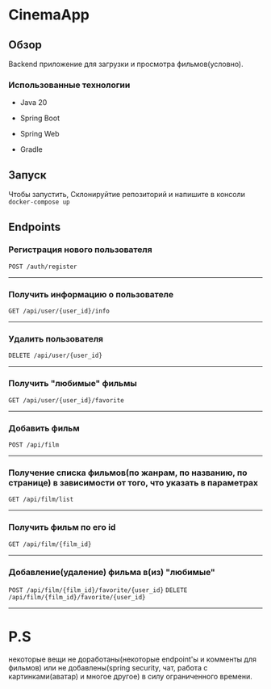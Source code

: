# CinemaApp

## Обзор

Backend приложение для загрузки и просмотра фильмов(условно).

### Использованные технологии

* Java 20

* Spring Boot

* Spring Web

* Gradle

## Запуск

Чтобы запустить, Склонируйтие репозиторий и напишите в консоли `docker-compose up`

## Endpoints

### Регистрация нового пользователя

` POST /auth/register `

---

### Получить информацию о пользователе

` GET /api/user/{user_id}/info ` 

---

### Удалить пользователя

` DELETE /api/user/{user_id} ` 

---

### Получить "любимые" фильмы

` GET /api/user/{user_id}/favorite ` 

---

### Добавить фильм

` POST /api/film `

---

### Получение списка фильмов(по жанрам, по названию, по странице) в зависимости от того, что указать в параметрах

` GET /api/film/list `

---

### Получить фильм по его id

` GET /api/film/{film_id} `

---

### Добавление(удаление) фильма в(из) "любимые"

` POST /api/film/{film_id}/favorite/{user_id} `
` DELETE /api/film/{film_id}/favorite/{user_id} `

---

# P.S 
некоторые вещи не доработаны(некоторые endpoint'ы и комменты для фильмов) или не добавлены(spring security, чат, работа с картинками(аватар) и многое другое) в силу ограниченного времени.

